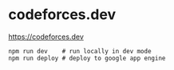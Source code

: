 # codeforces.dev

https://codeforces.dev

    npm run dev    # run locally in dev mode
    npm run deploy # deploy to google app engine
